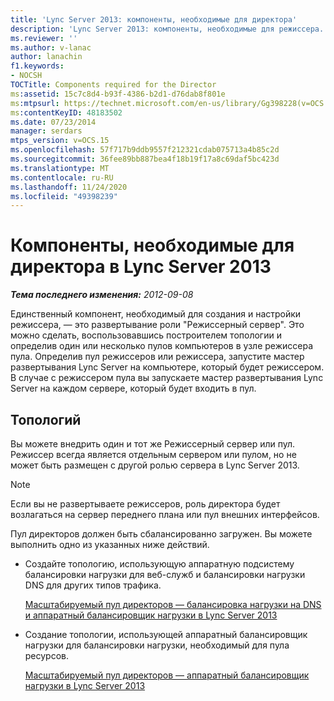 ```yaml
---
title: 'Lync Server 2013: компоненты, необходимые для директора'
description: 'Lync Server 2013: компоненты, необходимые для режиссера.'
ms.reviewer: ''
ms.author: v-lanac
author: lanachin
f1.keywords:
- NOCSH
TOCTitle: Components required for the Director
ms:assetid: 15c7c8d4-b93f-4386-b2d1-d76dab8f801e
ms:mtpsurl: https://technet.microsoft.com/en-us/library/Gg398228(v=OCS.15)
ms:contentKeyID: 48183502
ms.date: 07/23/2014
manager: serdars
mtps_version: v=OCS.15
ms.openlocfilehash: 57f717b9ddb9557f212321cdab075713a4b85c2d
ms.sourcegitcommit: 36fee89bb887bea4f18b19f17a8c69daf5bc423d
ms.translationtype: MT
ms.contentlocale: ru-RU
ms.lasthandoff: 11/24/2020
ms.locfileid: "49398239"
---
```

# <a name="components-required-for-the-director-in-lync-server-2013"></a>Компоненты, необходимые для директора в Lync Server 2013

<div data-xmlns="http://www.w3.org/1999/xhtml">

<div class="topic" data-xmlns="http://www.w3.org/1999/xhtml" data-msxsl="urn:schemas-microsoft-com:xslt" data-cs="https://msdn.microsoft.com/">

<div data-asp="https://msdn2.microsoft.com/asp">



</div>

<div id="mainSection">

<div id="mainBody">

<span> </span>

_**Тема последнего изменения:** 2012-09-08_

Единственный компонент, необходимый для создания и настройки режиссера, — это развертывание роли "Режиссерный сервер". Это можно сделать, воспользовавшись построителем топологии и определив один или несколько пулов компьютеров в узле режиссера пула. Определив пул режиссеров или режиссера, запустите мастер развертывания Lync Server на компьютере, который будет режиссером. В случае с режиссером пула вы запускаете мастер развертывания Lync Server на каждом сервере, который будет входить в пул.

<div>

## <a name="topologies"></a>Топологий

Вы можете внедрить один и тот же Режиссерный сервер или пул. Режиссер всегда является отдельным сервером или пулом, но не может быть размещен с другой ролью сервера в Lync Server 2013.

<div>


> [!NOTE]  
> Если вы не развертываете режиссеров, роль директора будет возлагаться на сервер переднего плана или пул внешних интерфейсов.



</div>

Пул директоров должен быть сбалансированно загружен. Вы можете выполнить одно из указанных ниже действий.

  - Создайте топологию, использующую аппаратную подсистему балансировки нагрузки для веб-служб и балансировки нагрузки DNS для других типов трафика.
    
    [Масштабируемый пул директоров — балансировка нагрузки на DNS и аппаратный балансировщик нагрузки в Lync Server 2013](lync-server-2013-scaled-director-pool-dns-load-balancing-and-hardware-load-balancer.md)

  - Создание топологии, использующей аппаратный балансировщик нагрузки для балансировки нагрузки, необходимый для пула ресурсов.
    
    [Масштабируемый пул директоров — аппаратный балансировщик нагрузки в Lync Server 2013](lync-server-2013-scaled-director-pool-hardware-load-balancer.md)

</div>

</div>

<span> </span>

</div>

</div>

</div>

